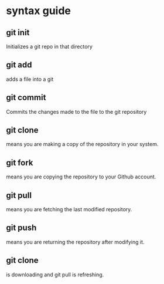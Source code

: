 # syntax guide
## git init
Initializes a git repo in that directory 
## git add
adds a file into a git
## git commit
Commits the changes made to the file to the git repository
## git clone
 means you are making a copy of the repository in your system.

## git fork
 means you are copying the repository to your Github account.

## git pull
 means you are fetching the last modified repository.

## git push
 means you are returning the repository after modifying it.
## git clone
is downloading and git pull is refreshing.
